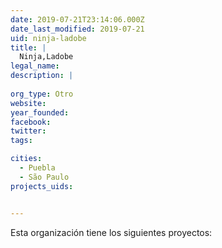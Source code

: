 ```yaml
---
date: 2019-07-21T23:14:06.000Z
date_last_modified: 2019-07-21
uid: ninja-ladobe
title: |
  Ninja,Ladobe
legal_name: 
description: |
  
org_type: Otro
website: 
year_founded: 
facebook: 
twitter: 
tags:

cities: 
  - Puebla
  - São Paulo
projects_uids:


---
```


Esta organización tiene los siguientes proyectos:


